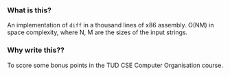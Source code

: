 ### What is this?

An implementation of `diff` in a thousand lines of x86 assembly.
O(NM) in space complexity, where N, M are the sizes of the input strings.

### Why write this??

To score some bonus points in the TUD CSE Computer Organisation course.
